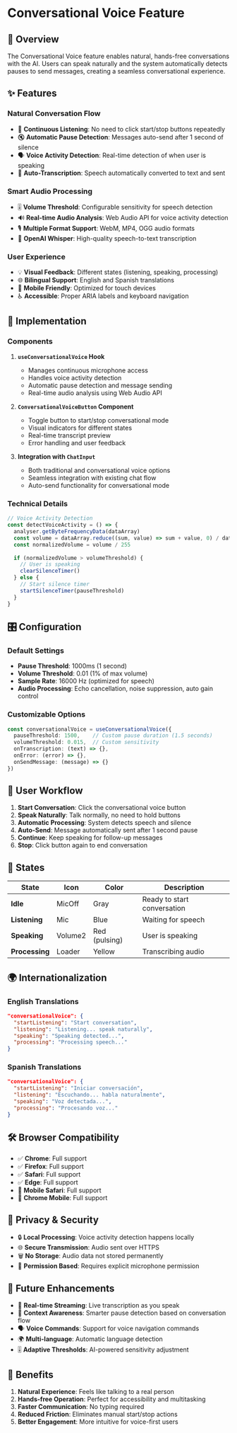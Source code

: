 # Conversational Voice Feature

## 🎤 Overview

The Conversational Voice feature enables natural, hands-free conversations with the AI. Users can speak naturally and the system automatically detects pauses to send messages, creating a seamless conversational experience.

## ✨ Features

### **Natural Conversation Flow**
- 🎯 **Continuous Listening**: No need to click start/stop buttons repeatedly
- 🔇 **Automatic Pause Detection**: Messages auto-send after 1 second of silence
- 🗣️ **Voice Activity Detection**: Real-time detection of when user is speaking
- 📝 **Auto-Transcription**: Speech automatically converted to text and sent

### **Smart Audio Processing**
- 🎚️ **Volume Threshold**: Configurable sensitivity for speech detection
- 🔊 **Real-time Audio Analysis**: Web Audio API for voice activity detection
- 🎙️ **Multiple Format Support**: WebM, MP4, OGG audio formats
- 🚀 **OpenAI Whisper**: High-quality speech-to-text transcription

### **User Experience**
- 💡 **Visual Feedback**: Different states (listening, speaking, processing)
- 🌐 **Bilingual Support**: English and Spanish translations
- 📱 **Mobile Friendly**: Optimized for touch devices
- ♿ **Accessible**: Proper ARIA labels and keyboard navigation

## 🔧 Implementation

### **Components**

1. **`useConversationalVoice` Hook**
   - Manages continuous microphone access
   - Handles voice activity detection
   - Automatic pause detection and message sending
   - Real-time audio analysis using Web Audio API

2. **`ConversationalVoiceButton` Component**
   - Toggle button to start/stop conversational mode
   - Visual indicators for different states
   - Real-time transcript preview
   - Error handling and user feedback

3. **Integration with `ChatInput`**
   - Both traditional and conversational voice options
   - Seamless integration with existing chat flow
   - Auto-send functionality for conversational mode

### **Technical Details**

```typescript
// Voice Activity Detection
const detectVoiceActivity = () => {
  analyser.getByteFrequencyData(dataArray)
  const volume = dataArray.reduce((sum, value) => sum + value, 0) / dataArray.length
  const normalizedVolume = volume / 255
  
  if (normalizedVolume > volumeThreshold) {
    // User is speaking
    clearSilenceTimer()
  } else {
    // Start silence timer
    startSilenceTimer(pauseThreshold)
  }
}
```

## 🎛️ Configuration

### **Default Settings**
- **Pause Threshold**: 1000ms (1 second)
- **Volume Threshold**: 0.01 (1% of max volume)
- **Sample Rate**: 16000 Hz (optimized for speech)
- **Audio Processing**: Echo cancellation, noise suppression, auto gain control

### **Customizable Options**
```typescript
const conversationalVoice = useConversationalVoice({
  pauseThreshold: 1500,    // Custom pause duration (1.5 seconds)
  volumeThreshold: 0.015,  // Custom sensitivity
  onTranscription: (text) => {},
  onError: (error) => {},
  onSendMessage: (message) => {}
})
```

## 🎯 User Workflow

1. **Start Conversation**: Click the conversational voice button
2. **Speak Naturally**: Talk normally, no need to hold buttons
3. **Automatic Processing**: System detects speech and silence
4. **Auto-Send**: Message automatically sent after 1 second pause
5. **Continue**: Keep speaking for follow-up messages
6. **Stop**: Click button again to end conversation

## 🔄 States

| State | Icon | Color | Description |
|-------|------|-------|-------------|
| **Idle** | MicOff | Gray | Ready to start conversation |
| **Listening** | Mic | Blue | Waiting for speech |
| **Speaking** | Volume2 | Red (pulsing) | User is speaking |
| **Processing** | Loader | Yellow | Transcribing audio |

## 🌍 Internationalization

### **English Translations**
```json
"conversationalVoice": {
  "startListening": "Start conversation",
  "listening": "Listening... speak naturally",
  "speaking": "Speaking detected...",
  "processing": "Processing speech..."
}
```

### **Spanish Translations**
```json
"conversationalVoice": {
  "startListening": "Iniciar conversación",
  "listening": "Escuchando... habla naturalmente",
  "speaking": "Voz detectada...",
  "processing": "Procesando voz..."
}
```

## 🛠️ Browser Compatibility

- ✅ **Chrome**: Full support
- ✅ **Firefox**: Full support  
- ✅ **Safari**: Full support
- ✅ **Edge**: Full support
- 📱 **Mobile Safari**: Full support
- 📱 **Chrome Mobile**: Full support

## 🔐 Privacy & Security

- 🔒 **Local Processing**: Voice activity detection happens locally
- 🌐 **Secure Transmission**: Audio sent over HTTPS
- 🗑️ **No Storage**: Audio data not stored permanently
- 🔑 **Permission Based**: Requires explicit microphone permission

## 🚀 Future Enhancements

- 🔄 **Real-time Streaming**: Live transcription as you speak
- 🎯 **Context Awareness**: Smarter pause detection based on conversation flow
- 🗣️ **Voice Commands**: Support for voice navigation commands
- 🌍 **Multi-language**: Automatic language detection
- 🎚️ **Adaptive Thresholds**: AI-powered sensitivity adjustment

## 🎉 Benefits

1. **Natural Experience**: Feels like talking to a real person
2. **Hands-free Operation**: Perfect for accessibility and multitasking
3. **Faster Communication**: No typing required
4. **Reduced Friction**: Eliminates manual start/stop actions
5. **Better Engagement**: More intuitive for voice-first users